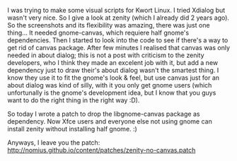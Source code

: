 I was trying to make some visual scripts for Kwort Linux. I tried Xdialog but wasn't very nice. So I give a look at zenity (which I already did 2 years ago).
So the screenshots and its flexibility was amazing, there was just one thing... It needed gnome-canvas, which requiere half gnome's dependencies.
Then I started to look into the code to see if there's a way to get rid of canvas package. After few minutes I realised that canvas was only needed in about dialog; this is not a post with criticism to the zenity developers, who I think they made an excelent job with it, but add a new dependency just to draw their's about dialog wasn't the smartest thing.
I know they use it to fit the gnome's look & feel, but use canvas just for an about dialog was kind of silly, with it you only get gnome users (which unfortunally is the gnome's development idea, but I know that you guys want to do the right thing in the right way :D).

So today I wrote a patch to drop the libgnome-canvas package as dependency. Now Xfce users and everyone else not using gnome can install zenity without installing half gnome. :)

Anyways, I leave you the patch:
<http://nomius.github.io/content/patches/zenity-no-canvas.patch>
